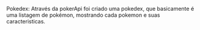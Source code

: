 Pokedex: Através da pokerApi foi criado uma pokedex, que basicamente é uma listagem de pokémon, mostrando cada pokemon e suas caracteristicas.
